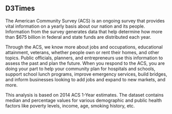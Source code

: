 ## D3Times
The American Community Survey (ACS) is an ongoing survey that provides vital information on a yearly basis about our nation and its people. Information from the survey generates data that help determine how more than $675 billion in federal and state funds are distributed each year.

Through the ACS, we know more about jobs and occupations, educational attainment, veterans, whether people own or rent their homes, and other topics. Public officials, planners, and entrepreneurs use this information to assess the past and plan the future. When you respond to the ACS, you are doing your part to help your community plan for hospitals and schools, support school lunch programs, improve emergency services, build bridges, and inform businesses looking to add jobs and expand to new markets, and more.

This analysis is based on 2014 ACS 1-Year estimates. The dataset contains median and percentage values for various demographic and public health factors like poverty levels, income, age, smoking history, etc.
